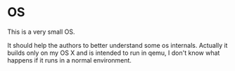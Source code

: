 # OS

This is a very small OS.

It should help the authors to better understand some os internals. Actually it builds only on my OS X and is intended to run in qemu, I don't know what happens if it runs in a normal environment.